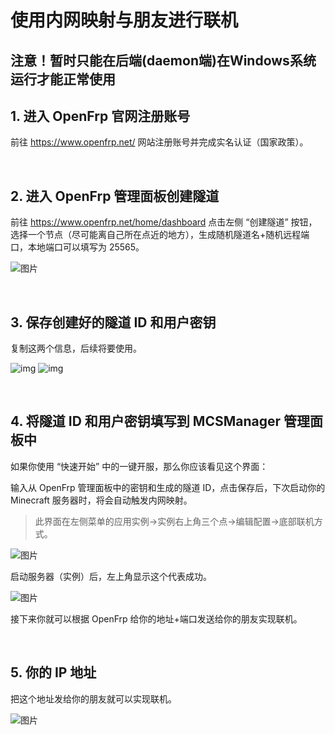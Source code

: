 # 使用内网映射与朋友进行联机
## 注意！暂时只能在后端(daemon端)在Windows系统运行才能正常使用

## 1. 进入 OpenFrp 官网注册账号

前往 https://www.openfrp.net/ 网站注册账号并完成实名认证（国家政策）。

<br />

## 2. 进入 OpenFrp 管理面板创建隧道

前往 https://www.openfrp.net/home/dashboard 点击左侧 “创建隧道” 按钮，选择一个节点（尽可能离自己所在点近的地方），生成随机隧道名+随机远程端口，本地端口可以填写为 25565。

![图片](images/create_openfrp.png)

<br />

## 3. 保存创建好的隧道 ID 和用户密钥

复制这两个信息，后续将要使用。

![img](images/cpoy_t_id.png)
![img](images/cpoy_u_id.png)

<br />

## 4. 将隧道 ID 和用户密钥填写到 MCSManager 管理面板中

如果你使用 “快速开始” 中的一键开服，那么你应该看见这个界面：

输入从 OpenFrp 管理面板中的密钥和生成的隧道 ID，点击保存后，下次启动你的 Minecraft 服务器时，将会自动触发内网映射。

> 此界面在左侧菜单的应用实例->实例右上角三个点->编辑配置->底部联机方式。

![图片](images/openfrp.png)

启动服务器（实例）后，左上角显示这个代表成功。

![图片](images/open_ok.png)

接下来你就可以根据 OpenFrp 给你的地址+端口发送给你的朋友实现联机。

<br />

## 5. 你的 IP 地址

把这个地址发给你的朋友就可以实现联机。

![图片](images/result_frp_ip.png)
